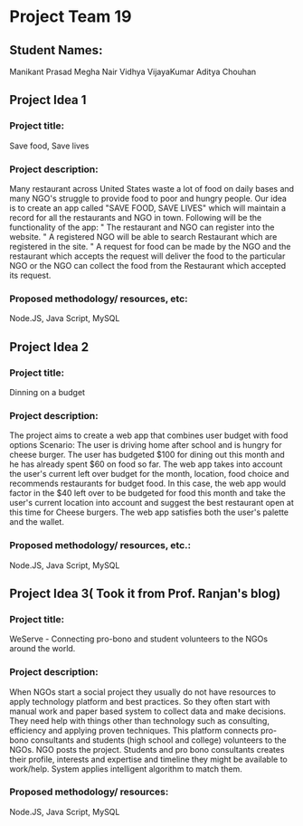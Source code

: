 
# Project Team 19

## Student Names: 
Manikant Prasad 
Megha Nair 
Vidhya VijayaKumar 
Aditya Chouhan 

## Project Idea 1
### Project title: 
Save food, Save lives
### Project description:   
Many restaurant across United States waste a lot of food on daily bases and many NGO's struggle to provide food to poor and hungry people. Our idea is to create an app called "SAVE FOOD, SAVE LIVES" which will maintain a record for all the restaurants and NGO in town. Following will be the functionality of the app:
"	The restaurant and NGO can register into the website. 
"	A registered NGO will be able to search Restaurant which are registered in the site.
"	A request for food can be made by the NGO and  the restaurant which accepts the request will deliver the food to the particular NGO or the NGO can collect the food from the Restaurant which accepted its request.
### Proposed methodology/ resources, etc: 
Node.JS, Java Script, MySQL


## Project Idea 2
### Project title:  
Dinning on a budget
### Project description:   
The project aims to create a web app that combines user budget with food options
Scenario: The user is driving home after school and is hungry for cheese burger. The user has budgeted $100 for dining out this month and he has already spent $60 on food so far. The web app takes into account the user's current left over budget for the month, location, food choice and recommends restaurants for budget food. In this case, the web app would factor in the $40 left over to be budgeted for food this month and take the user's current location into account and suggest the best restaurant open at this time for Cheese burgers. The web app satisfies both the user's palette and the wallet. 
### Proposed methodology/ resources, etc.: 
Node.JS, Java Script, MySQL


## Project Idea 3( Took it from Prof.  Ranjan's blog)
### Project title:  
WeServe - Connecting  pro-bono and student volunteers to the NGOs around the world. 
### Project description: 
When NGOs start a social project they usually do not have resources to apply technology platform and best practices. So they often start with manual work and paper based system to collect  data and make decisions. They need help with things other than technology such as consulting, efficiency and applying proven techniques. This platform connects pro-bono consultants and students (high  school and college) volunteers to the NGOs. 
NGO posts the project. Students and pro  bono consultants creates their profile, interests and expertise and timeline they might be available to work/help. System applies intelligent algorithm to match them. 
### Proposed methodology/ resources: 
Node.JS, Java Script, MySQL


